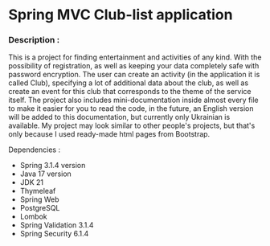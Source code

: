 # Spring MVC Club-list application
### Description  :
This is a project for finding entertainment 
and activities of any kind. 
With the possibility of registration, as well as keeping your data 
completely safe with password encryption. 
The user can create an activity (in the application it is
called Club), specifying a lot of additional data about the club,
as well as create an event for this club that corresponds 
to the theme of the service itself.
The project also includes mini-documentation inside
almost every file to make it easier for you to read the code, 
in the future, an English version will be added to this documentation,
but currently only Ukrainian is available. 
My project may look similar to other people's projects,
but that's only because I used ready-made html pages from Bootstrap.

Dependencies : 
* Spring 3.1.4 version 
* Java 17 version 
* JDK 21
* Thymeleaf 
* Spring Web 
* PostgreSQL
* Lombok
* Spring Validation 3.1.4
* Spring Security 6.1.4


